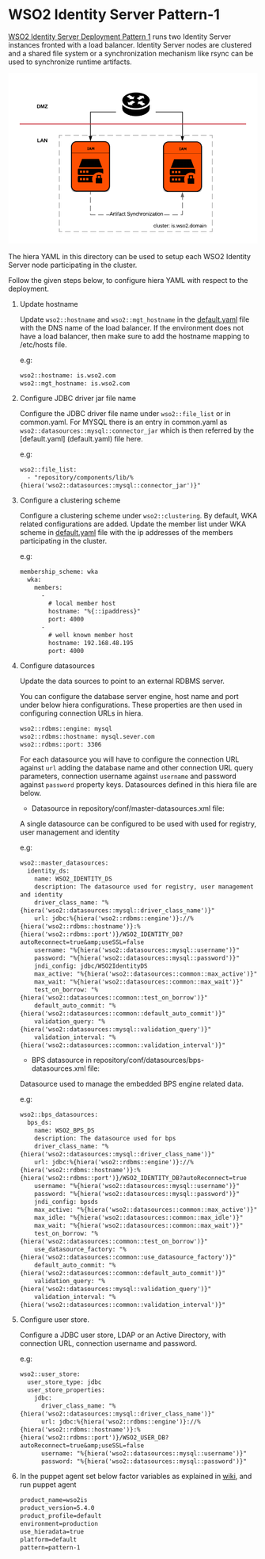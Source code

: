 # WSO2 Identity Server Pattern-1

[WSO2 Identity Server Deployment Pattern 1](https://docs.wso2.com/display/IS540/Deployment+Patterns#DeploymentPatterns-Pattern1-HAclustereddeploymentofWSO2IdentityServer) 
runs two Identity Server instances fronted with a load balancer. Identity 
Server nodes are clustered and a shared file system or a synchronization mechanism like rsync can be used to synchronize 
runtime artifacts.

![alt tag](../../../../../../patterns/images/deployment-architecture-pattern-1.png)
  
The hiera YAML in this directory can be used to setup each WSO2 Identity Server node participating in the 
cluster.

Follow the given steps below, to configure hiera YAML with respect to the deployment.

1. Update hostname

    Update ```wso2::hostname``` and ```wso2::mgt_hostname``` in the [default.yaml](default.yaml) file with the DNS name 
    of the load balancer. If the environment does not have a load balancer, then make sure to add the hostname mapping to 
    /etc/hosts file. 
    
    e.g:
    ```
    wso2::hostname: is.wso2.com
    wso2::mgt_hostname: is.wso2.com
    ```
2. Configure JDBC driver jar file name

    Configure the JDBC driver file name under ```wso2::file_list``` or in common.yaml. For MYSQL there is an 
    entry in common.yaml as ```wso2::datasources::mysql::connector_jar``` which is then referred by the [default.yaml]
    (default.yaml) file here.
    
    e.g:
     ```
     wso2::file_list:
       - "repository/components/lib/%{hiera('wso2::datasources::mysql::connector_jar')}"
    ```
3. Configure a clustering scheme

    Configure a clustering scheme under ```wso2::clustering```. By default, WKA related configurations are added. 
    Update the member list under WKA scheme in [default.yaml](default.yaml) file with the ip addresses of the members
     participating in the cluster.
     
    e.g:
    ```
    membership_scheme: wka
      wka:
        members:
          -
            # local member host
            hostname: "%{::ipaddress}"
            port: 4000
          -
            # well known member host
            hostname: 192.168.48.195
            port: 4000
    ```
4. Configure datasources

    Update the data sources to point to an external RDBMS server. 
    
    You can configure the database server engine, host name and port under below hiera configurations.
    These properties are then used in configuring connection URLs in hiera.
    ```
    wso2::rdbms::engine: mysql
    wso2::rdbms::hostname: mysql.sever.com
    wso2::rdbms::port: 3306
    ```
    
    For each datasource you will have to configure the connection URL against ```url``` adding the database name and 
    other connection URL query parameters, connection username against 
    ```username``` and password against ```password``` property keys. 
    Datasources defined in this hiera file are below.
    * Datasource in repository/conf/master-datasources.xml file:
    
    A single datasource can be configured to be used with used for registry, user management and identity
    
    e.g:
    ```
    wso2::master_datasources:
      identity_ds:
        name: WSO2_IDENTITY_DS
        description: The datasource used for registry, user management and identity
        driver_class_name: "%{hiera('wso2::datasources::mysql::driver_class_name')}"
        url: jdbc:%{hiera('wso2::rdbms::engine')}://%{hiera('wso2::rdbms::hostname')}:%{hiera('wso2::rdbms::port')}/WSO2_IDENTITY_DB?autoReconnect=true&amp;useSSL=false
        username: "%{hiera('wso2::datasources::mysql::username')}"
        password: "%{hiera('wso2::datasources::mysql::password')}"
        jndi_config: jdbc/WSO2IdentityDS
        max_active: "%{hiera('wso2::datasources::common::max_active')}"
        max_wait: "%{hiera('wso2::datasources::common::max_wait')}"
        test_on_borrow: "%{hiera('wso2::datasources::common::test_on_borrow')}"
        default_auto_commit: "%{hiera('wso2::datasources::common::default_auto_commit')}"
        validation_query: "%{hiera('wso2::datasources::mysql::validation_query')}"
        validation_interval: "%{hiera('wso2::datasources::common::validation_interval')}"
    ```
    * BPS datasource in repository/conf/datasources/bps-datasources.xml file:
    
    Datasource used to manage the embedded BPS engine related data.
    
    e.g:
    ```
    wso2::bps_datasources:
      bps_ds:
        name: WSO2_BPS_DS
        description: The datasource used for bps
        driver_class_name: "%{hiera('wso2::datasources::mysql::driver_class_name')}"
        url: jdbc:%{hiera('wso2::rdbms::engine')}://%{hiera('wso2::rdbms::hostname')}:%{hiera('wso2::rdbms::port')}/WSO2_IDENTITY_DB?autoReconnect=true
        username: "%{hiera('wso2::datasources::mysql::username')}"
        password: "%{hiera('wso2::datasources::mysql::password')}"
        jndi_config: bpsds
        max_active: "%{hiera('wso2::datasources::common::max_active')}"
        max_idle: "%{hiera('wso2::datasources::common::max_idle')}"
        max_wait: "%{hiera('wso2::datasources::common::max_wait')}"
        test_on_borrow: "%{hiera('wso2::datasources::common::test_on_borrow')}"
        use_datasource_factory: "%{hiera('wso2::datasources::common::use_datasource_factory')}"
        default_auto_commit: "%{hiera('wso2::datasources::common::default_auto_commit')}"
        validation_query: "%{hiera('wso2::datasources::mysql::validation_query')}"
        validation_interval: "%{hiera('wso2::datasources::common::validation_interval')}"
    ```
5. Configure user store.

   Configure a JDBC user store, LDAP or an Active Directory, with connection URL, connection username and password.
   
   e.g:
   ```
   wso2::user_store:
     user_store_type: jdbc
     user_store_properties:
       jdbc:
         driver_class_name: "%{hiera('wso2::datasources::mysql::driver_class_name')}"
         url: jdbc:%{hiera('wso2::rdbms::engine')}://%{hiera('wso2::rdbms::hostname')}:%{hiera('wso2::rdbms::port')}/WSO2_USER_DB?autoReconnect=true&amp;useSSL=false
         username: "%{hiera('wso2::datasources::mysql::username')}"
         password: "%{hiera('wso2::datasources::mysql::password')}"
   ```
 6. In the puppet agent set below factor variables as explained in 
 [wiki](https://github.com/wso2/puppet-base/wiki/Use-WSO2-Puppet-Modules-in-puppet-master-agent-Environment#task-3---set-facter-variables-and-perform-a-puppet-agent-run), and run puppet agent
    ```
    product_name=wso2is
    product_version=5.4.0
    product_profile=default
    environment=production
    use_hieradata=true
    platform=default
    pattern=pattern-1
    ```
